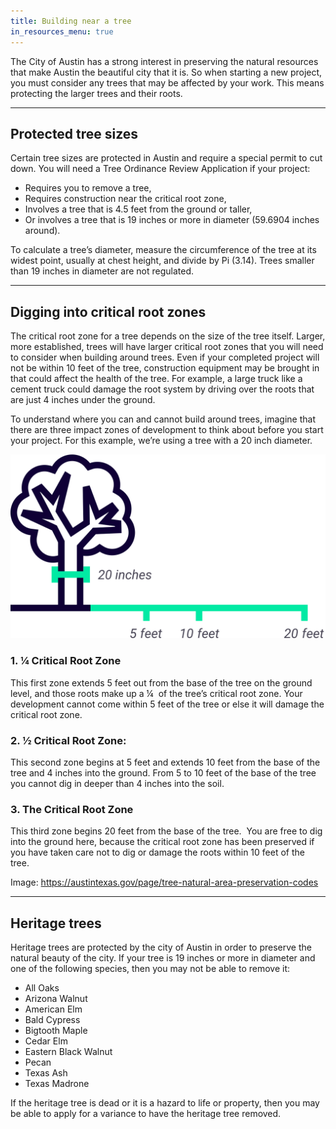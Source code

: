 ```yaml
---
title: Building near a tree
in_resources_menu: true
---
```



The City of Austin has a strong interest in preserving the natural resources that make Austin the beautiful city that it is. So when starting a new project, you must consider any trees that may be affected by your work. This means protecting the larger trees and their roots.

---

## Protected tree sizes

Certain tree sizes are protected in Austin and require a special permit to cut down. You will need a Tree Ordinance Review Application if your project:

* Requires you to remove a tree,
* Requires construction near the critical root zone,
* Involves a tree that is 4.5 feet from the ground or taller,
* Or involves a tree that is 19 inches or more in diameter (59.6904 inches around).

To calculate a tree’s diameter, measure the circumference of the tree at its widest point, usually at chest height, and divide by Pi (3.14). Trees smaller than 19 inches in diameter are not regulated.

---

## Digging into critical root zones

The critical root zone for a tree depends on the size of the tree itself. Larger, more established, trees will have larger critical root zones that you will need to consider when building around trees. Even if your completed project will not be within 10 feet of the tree, construction equipment may be brought in that could affect the health of the tree. For example, a large truck like a cement truck could damage the root system by driving over the roots that are just 4 inches under the ground.

To understand where you can and cannot build around trees, imagine that there are three impact zones of development to think about before you start your project. For this example, we’re using a tree with a 20 inch diameter.

![](/assets/img/photos/critical-root-zone.svg)

### 1. ¼ Critical Root Zone&nbsp;

This first zone extends 5 feet out from the base of the tree on the ground level, and those roots make up a ¼ &nbsp;of the tree’s critical root zone. Your development cannot come within 5 feet of the tree or else it will damage the critical root zone.

### 2. ½ Critical Root Zone:

This second zone begins at 5 feet and extends 10 feet from the base of the tree and 4 inches into the ground. From 5 to 10 feet of the base of the tree you cannot dig in deeper than 4 inches into the soil.

### 3. The Critical Root Zone

This third zone begins 20 feet from the base of the tree. &nbsp;You are free to dig into the ground here, because the critical root zone has been preserved if you have taken care not to dig or damage the roots within 10 feet of the tree.

Image: https://austintexas.gov/page/tree-natural-area-preservation-codes

---

## Heritage trees

Heritage trees are protected by the city of Austin in order to preserve the natural beauty of the city. If your tree is 19 inches or more in diameter and one of the following species, then you may not be able to remove it:

* All Oaks
* Arizona Walnut
* American Elm
* Bald Cypress
* Bigtooth Maple
* Cedar Elm
* Eastern Black Walnut
* Pecan
* Texas Ash
* Texas Madrone

If the heritage tree is dead or it is a hazard to life or property, then you may be able to apply for a variance to have the heritage tree removed.